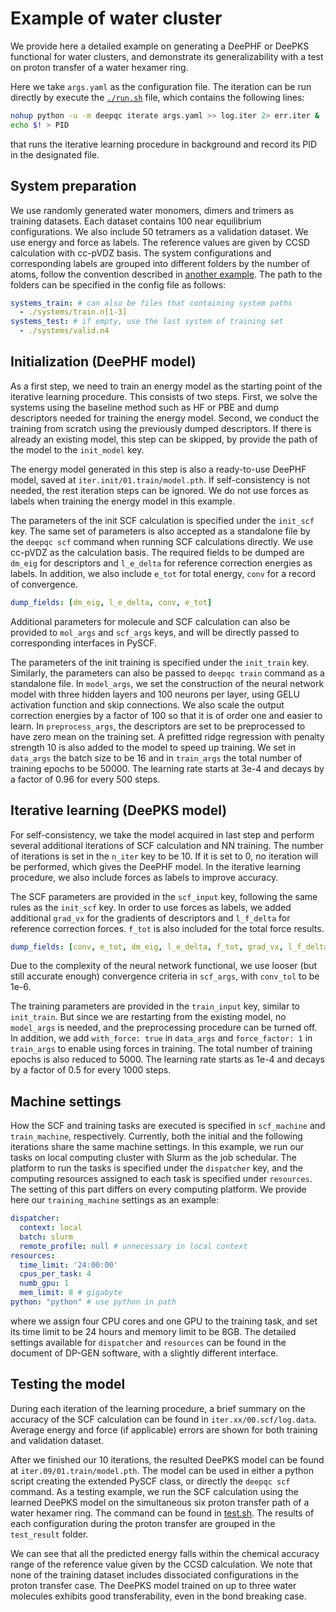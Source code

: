 # Example of water cluster

We provide here a detailed example on generating a DeePHF or DeePKS functional for water clusters, and demonstrate its generalizability with a test on proton transfer of a water hexamer ring.

Here we take `args.yaml` as the configuration file. The iteration can be run directly by execute the [`./run.sh`](./run.sh) file, which contains the following lines:
```bash
nohup python -u -m deepqc iterate args.yaml >> log.iter 2> err.iter &
echo $! > PID
```
that runs the iterative learning procedure in background and record its PID in the designated file.

## System preparation

We use randomly generated water monomers, dimers and trimers as training datasets. Each dataset contains 100 near equilibrium configurations. We also include 50 tetramers as a validation dataset. We use energy and force as labels. The reference values are given by CCSD calculation with cc-pVDZ basis. The system configurations and corresponding labels are grouped into different folders by the number of atoms, follow the convention described in [another example](../water_single/README.md). The path to the folders can be specified in the config file as follows:
```yaml
systems_train: # can also be files that containing system paths
  - ./systems/train.n[1-3]
systems_test: # if empty, use the last system of training set
  - ./systems/valid.n4 
```

## Initialization (DeePHF model)

As a first step, we need to train an energy model as the starting point of the iterative learning procedure. This consists of two steps. First, we solve the systems using the baseline method such as HF or PBE and dump descriptors needed for training the energy model. Second, we conduct the training from scratch using the previously dumped descriptors. If there is already an existing model, this step can be skipped, by provide the path of the model to the `init_model` key.

The energy model generated in this step is also a ready-to-use DeePHF model, saved at `iter.init/01.train/model.pth`. If self-consistency is not needed, the rest iteration steps can be ignored. We do not use forces as labels when training the energy model in this example.

The parameters of the init SCF calculation is specified under the `init_scf` key. The same set of parameters is also accepted as a standalone file by the `deepqc scf` command when running SCF calculations directly.  We use cc-pVDZ as the calculation basis. The required fields to be dumped are `dm_eig` for descriptors and `l_e_delta` for reference correction energies as labels. In addition, we also include `e_tot` for total energy, `conv` for a record of convergence.
```yaml
dump_fields: [dm_eig, l_e_delta, conv, e_tot]
```
Additional parameters for molecule and SCF calculation can also be provided to `mol_args` and `scf_args` keys, and will be directly passed to corresponding interfaces in PySCF.

The parameters of the init training is specified under the `init_train` key. Similarly, the parameters can also be passed to `deepqc train` command as a standalone file. In `model_args`, we set the construction of the neural network model with three hidden layers and 100 neurons per layer, using GELU activation function and skip connections. We also scale the output correction energies by a factor of 100 so that it is of order one and easier to learn. In `preprocess_args`, the descriptors are set to be preprocessed to have zero mean on the training set. A prefitted ridge regression with penalty strength 10 is also added to the model to speed up training. We set in `data_args` the batch size to be 16 and in `train_args` the total number of training epochs to be 50000. The learning rate starts at 3e-4 and decays by a factor of 0.96 for every 500 steps.

## Iterative learning (DeePKS model)

For self-consistency, we take the model acquired in last step and perform several additional iterations of SCF calculation and NN training. The number of iterations is set in the `n_iter` key to be 10. If it is set to 0, no iteration will be performed, which gives the DeePHF model. In the iterative learning procedure, we also include forces as labels to improve accuracy.

The SCF parameters are provided in the `scf_input` key, following the same rules as the `init_scf` key. In order to use forces as labels, we added additional `grad_vx` for the gradients of descriptors and `l_f_delta` for reference correction forces. `f_tot` is also included for the total force results.
```yaml
dump_fields: [conv, e_tot, dm_eig, l_e_delta, f_tot, grad_vx, l_f_delta]
```
Due to the complexity of the neural network functional, we use looser (but still accurate enough) convergence criteria in `scf_args`, with `conv_tol` to be 1e-6.

The training parameters are provided in the `train_input` key, similar to `init_train`. But since we are restarting from the existing model, no `model_args` is needed, and the preprocessing procedure can be turned off. In addition, we add `with_force: true` in `data_args` and `force_factor: 1` in `train_args` to enable using forces in training. The total number of training epochs is also reduced to 5000. The learning rate starts as 1e-4 and decays by a factor of 0.5 for every 1000 steps.

## Machine settings

How the SCF and training tasks are executed is specified in `scf_machine` and `train_machine`, respectively. Currently, both the initial and the following iterations share the same machine settings. In this example, we run our tasks on local computing cluster with Slurm as the job schedular. The platform to run the tasks is specified under the `dispatcher` key, and the computing resources assigned to each task is specified under `resources`. The setting of this part differs on every computing platform. We provide here our `training_machine` settings as an example:
```yaml
dispatcher: 
  context: local
  batch: slurm
  remote_profile: null # unnecessary in local context
resources:
  time_limit: '24:00:00'
  cpus_per_task: 4
  numb_gpu: 1
  mem_limit: 8 # gigabyte
python: "python" # use python in path
```
where we assign four CPU cores and one GPU to the training task, and set its time limit to be 24 hours and memory limit to be 8GB. The detailed settings available for `dispatcher` and `resources` can be found in the document of DP-GEN software, with a slightly different interface.

## Testing the model

During each iteration of the learning procedure, a brief summary on the accuracy of the SCF calculation can be found in `iter.xx/00.scf/log.data`. Average energy and force (if applicable) errors are shown for both training and validation dataset. 

After we finished our 10 iterations, the resulted DeePKS model can be found at `iter.09/01.train/model.pth`. The model can be used in either a python script creating the extended PySCF class, or directly the `deepqc scf` command. As a testing example, we run the SCF calculation using the learned DeePKS model on the simultaneous six proton transfer path of a water hexamer ring. 
The command can be found in [test.sh](./test.sh).
The results of each configuration during the proton transfer are grouped in the `test_result` folder. 

We can see that all the predicted energy falls within the chemical accuracy range of the reference value given by the CCSD calculation. We note that none of the training dataset includes dissociated configurations in the proton transfer case. The DeePKS model trained on up to three water molecules exhibits good transferability, even in the bond breaking case.